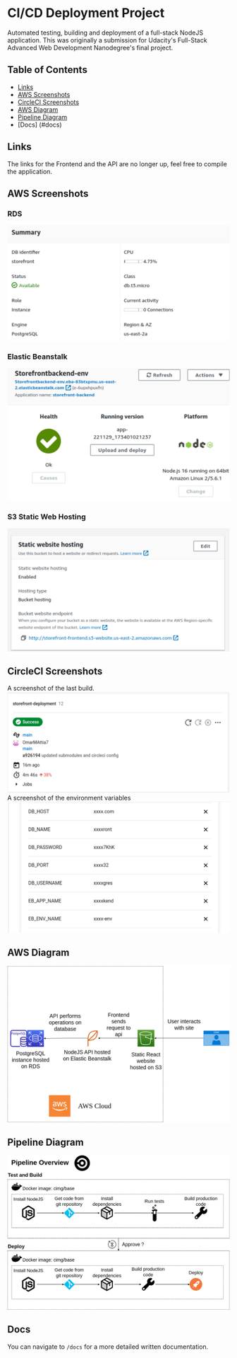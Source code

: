 # CI/CD Deployment Project

Automated testing, building and deployment of a full-stack NodeJS application.
This was originally a submission for Udacity's Full-Stack Advanced Web Development Nanodegree's final project.

## Table of Contents

- [Links](#links)
- [AWS Screenshots](#aws-screenshots)
- [CircleCI Screenshots](#circleci-screenshots)
- [AWS Diagram](#aws-diagram)
- [Pipeline Diagram](#pipeline-diagram)
- [Docs] (#docs)

## Links

The links for the Frontend and the API are no longer up, feel free to compile the application.

## AWS Screenshots

### RDS

![AWS RDS Service](./aws-rds.png)

### Elastic Beanstalk

![AWS Elastic Beanstalk Service](./aws-eb.png)

### S3 Static Web Hosting

![AWS S3 Service](./aws-s3.png)

## CircleCI Screenshots

A screenshot of the last build.
![CircleCI Build](./circleci-build.png)
A screenshot of the environment variables
![CircleCI Environment Variables](./circleci-env.png)

## AWS Diagram

![AWS Diagram](./aws-diagram.png)

## Pipeline Diagram

![Pipeline Diagram](./pipeline-diagram.png)

## Docs

You can navigate to `/docs` for a more detailed written documentation.
